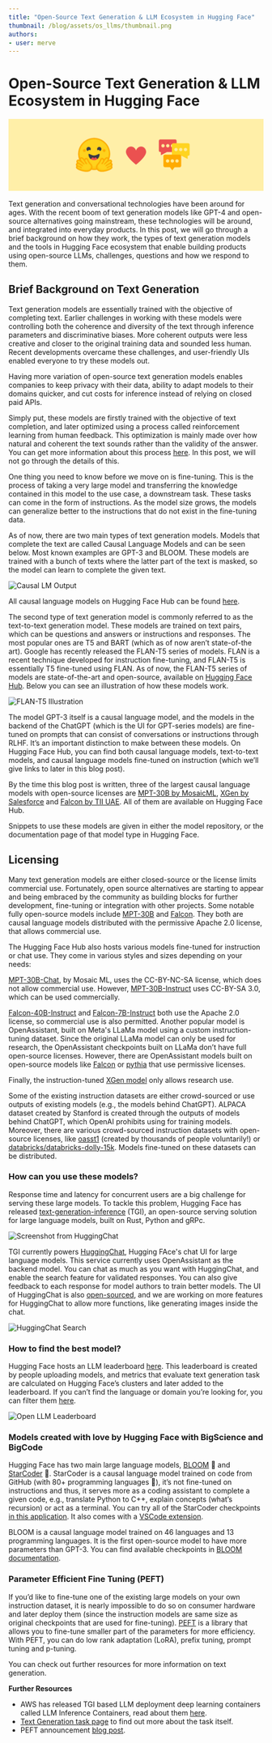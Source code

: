 ```yaml
---
title: "Open-Source Text Generation & LLM Ecosystem in Hugging Face"
thumbnail: /blog/assets/os_llms/thumbnail.png
authors:
- user: merve
---
```


<h1>Open-Source Text Generation & LLM Ecosystem in Hugging Face</h1>

<!-- {blog_metadata} -->
<!-- {authors} -->

![image](assets/os_llms/thumbnail.png)


Text generation and conversational technologies have been around for ages. With the recent boom of text generation models like GPT-4 and open-source alternatives going mainstream, these technologies will be around, and integrated into everyday products. In this post, we will go through a brief background on how they work, the types of text generation models and the tools in Hugging Face ecosystem that enable building products using open-source LLMs, challenges, questions and how we respond to them.

## Brief Background on Text Generation

Text generation models are essentially trained with the objective of completing text. Earlier challenges in working with these models were controlling both the coherence and diversity of the text through inference parameters and discriminative biases. More coherent outputs were less creative and closer to the original training data and sounded less human. Recent developments overcame these challenges, and user-friendly UIs enabled everyone to try these models out.

Having more variation of open-source text generation models enables companies to keep privacy with their data, ability to adapt models to their domains quicker, and cut costs for inference instead of relying on closed paid APIs.

Simply put, these models are firstly trained with the objective of text completion, and later optimized using a process called reinforcement learning from human feedback. This optimization is mainly made over how natural and coherent the text sounds rather than the validity of the answer. You can get more information about this process [here](https://huggingface.co/blog/rlhf). In this post, we will not go through the details of this.

One thing you need to know before we move on is fine-tuning. This is the process of taking a very large model and transferring the knowledge contained in this model to the use case, a downstream task. These tasks can come in the form of instructions. As the model size grows, the models can generalize better to the instructions that do not exist in the fine-tuning data.

As of now, there are two main types of text generation models. Models that complete the text are called Causal Language Models and can be seen below. Most known examples are GPT-3 and BLOOM. These models are trained with a bunch of texts where the latter part of the text is masked, so the model can learn to complete the given text.

![Causal LM Output](https://huggingface.co/datasets/huggingface/documentation-images/resolve/main/blog/os_llms/text_generation.png)

All causal language models on Hugging Face Hub can be found [here](https://huggingface.co/models?pipeline_tag=text-generation).

The second type of text generation model is commonly referred to as the text-to-text generation model. These models are trained on text pairs, which can be questions and answers or instructions and responses. The most popular ones are T5 and BART (which as of now aren’t state-of-the art). Google has recently released the FLAN-T5 series of models. FLAN is a recent technique developed for instruction fine-tuning, and FLAN-T5 is essentially T5 fine-tuned using FLAN. As of now, the FLAN-T5 series of models are state-of-the-art and open-source, available on [Hugging Face Hub](https://huggingface.co/models?search=google/flan). Below you can see an illustration of how these models work.

![FLAN-T5 Illustration](https://huggingface.co/datasets/huggingface/documentation-images/resolve/main/blog/os_llms/flan_t5.png)

The model GPT-3 itself is a causal language model, and the models in the backend of the ChatGPT (which is the UI for GPT-series models) are fine-tuned on prompts that can consist of conversations or instructions through RLHF. It’s an important distinction to make between these models. On Hugging Face Hub, you can find both causal language models, text-to-text models, and causal language models fine-tuned on instruction (which we’ll give links to later in this blog post).

By the time this blog post is written, three of the largest causal language models with open-source licenses are [MPT-30B by MosaicML](https://huggingface.co/mosaicml/mpt-30b), [XGen by Salesforce](https://huggingface.co/Salesforce/xgen-7b-8k-base) and [Falcon by TII UAE](https://huggingface.co/tiiuae/falcon-40b). All of them are available on Hugging Face Hub. 

Snippets to use these models are given in either the model repository, or the documentation page of that model type in Hugging Face.


## Licensing

Many text generation models are either closed-source or the license limits commercial use. Fortunately, open source alternatives are starting to appear and being embraced by the community as building blocks for further development, fine-tuning or integration with other projects. Some notable fully open-source models include [MPT-30B](https://huggingface.co/mosaicml/mpt-30b) and [Falcon](https://huggingface.co/tiiuae/falcon-40b). They both are causal language models distributed with the permissive Apache 2.0 license, that allows commercial use.

The Hugging Face Hub also hosts various models fine-tuned for instruction or chat use. They come in various styles and sizes depending on your needs:

[MPT-30B-Chat](https://huggingface.co/mosaicml/mpt-30b-chat), by Mosaic ML, uses the CC-BY-NC-SA license, which does not allow commercial use. However, [MPT-30B-Instruct](https://huggingface.co/mosaicml/mpt-30b-instruct) uses CC-BY-SA 3.0, which can be used commercially.

[Falcon-40B-Instruct](https://huggingface.co/tiiuae/falcon-40b-instruct) and  [Falcon-7B-Instruct](https://huggingface.co/tiiuae/falcon-7b-instruct) both use the Apache 2.0 license, so commercial use is also permitted. Another popular model is OpenAssistant, built on Meta's LLaMa model using a custom instruction-tuning dataset. Since the original LLaMa model can only be used for research, the OpenAssistant checkpoints built on LLaMa don’t have full open-source licenses. However, there are OpenAssistant models built on open-source models like [Falcon](https://huggingface.co/models?search=openassistant/falcon) or [pythia](https://huggingface.co/models?search=openassistant/pythia) that use permissive licenses.

Finally, the instruction-tuned [XGen model](https://huggingface.co/Salesforce/xgen-7b-8k-inst) only allows research use.

Some of the existing instruction datasets are either crowd-sourced or use outputs of existing models (e.g., the models behind ChatGPT). ALPACA dataset created by Stanford is created through the outputs of models behind ChatGPT, which OpenAI prohibits using for training models. Moreover, there are various crowd-sourced instruction datasets with open-source licenses, like [oasst1](https://huggingface.co/datasets/OpenAssistant/oasst1) (created by thousands of people voluntarily!) or [databricks/databricks-dolly-15k](https://huggingface.co/datasets/databricks/databricks-dolly-15k). Models fine-tuned on these datasets can be distributed.

### How can you use these models?

Response time and latency for concurrent users are a big challenge for serving these large models. To tackle this problem, Hugging Face has released [text-generation-inference](https://github.com/huggingface/text-generation-inference) (TGI), an open-source serving solution for large language models, built on Rust, Python and gRPc.

![Screenshot from HuggingChat](https://huggingface.co/datasets/huggingface/documentation-images/resolve/main/blog/os_llms/huggingchat_ui.png)

TGI currently powers [HuggingChat](https://huggingface.co/chat/), Hugging FAce's chat UI for large language models. This service currently uses OpenAssistant as the backend model. You can chat as much as you want with HuggingChat, and enable the search feature for validated responses. You can also give feedback to each response for model authors to train better models. The UI of HuggingChat is also [open-sourced](https://github.com/huggingface/chat-ui), and we are working on more features for HuggingChat to allow more functions, like generating images inside the chat.

![HuggingChat Search](https://huggingface.co/datasets/huggingface/documentation-images/resolve/main/blog/os_llms/huggingchat_web.png)

### How to find the best model?

Hugging Face hosts an LLM leaderboard [here](https://huggingface.co/spaces/HuggingFaceH4/open_llm_leaderboard). This leaderboard is created by people uploading models, and metrics that evaluate text generation task are calculated on Hugging Face’s clusters and later added to the leaderboard. If you can’t find the language or domain you’re looking for, you can filter them [here](https://huggingface.co/models?pipeline_tag=text-generation&sort=downloads).

![Open LLM Leaderboard](https://huggingface.co/datasets/huggingface/documentation-images/resolve/main/blog/os_llms/LLM_leaderboard.png)

### Models created with love by Hugging Face with BigScience and BigCode

Hugging Face has two main large language models, [BLOOM](https://huggingface.co/bigscience/bloom) 🌸 and [StarCoder](https://huggingface.co/bigcode/starcoder) 🌟. StarCoder is a causal language model trained on code from GitHub (with 80+ programming languages 🤯), it’s not fine-tuned on instructions and thus, it serves more as a coding assistant to complete a given code, e.g., translate Python to C++, explain concepts (what’s recursion) or act as a terminal. You can try all of the StarCoder checkpoints [in this application](https://huggingface.co/spaces/bigcode/bigcode-playground). It also comes with a [VSCode extension](https://marketplace.visualstudio.com/items?itemName=HuggingFace.huggingface-vscode).

BLOOM is a causal language model trained on 46 languages and 13 programming languages. It is the first open-source model to have more parameters than GPT-3. You can find available checkpoints in [BLOOM documentation](https://huggingface.co/docs/transformers/model_doc/bloom).

### Parameter Efficient Fine Tuning (PEFT)

If you’d like to fine-tune one of the existing large models on your own instruction dataset, it is nearly impossible to do so on consumer hardware and later deploy them (since the instruction models are same size as original checkpoints that are used for fine-tuning). [PEFT](https://github.com/huggingface/peft) is a library that allows you to fine-tune smaller part of the parameters for more efficiency. With PEFT, you can do low rank adaptation (LoRA), prefix tuning, prompt tuning and p-tuning.

You can check out further resources for more information on text generation.

**Further Resources**
- AWS has released TGI based LLM deployment deep learning containers called LLM Inference Containers, read about them [here](https://aws.amazon.com/tr/blogs/machine-learning/announcing-the-launch-of-new-hugging-face-llm-inference-containers-on-amazon-sagemaker/).
- [Text Generation task page](https://huggingface.co/tasks/text-generation) to find out more about the task itself.
- PEFT announcement [blog post](https://huggingface.co/blog/peft).